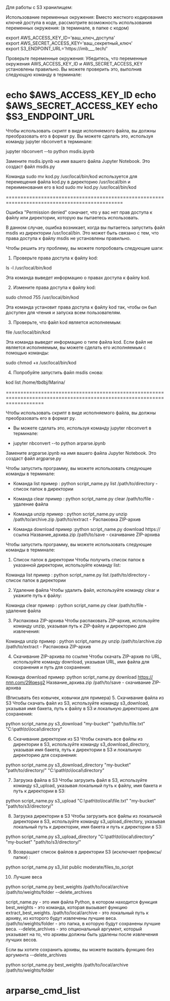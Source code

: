 Для работы с S3 хранилищем:

Использование переменных окружения: Вместо жесткого кодирования ключей доступа в коде, 
рассмотрите возможность использования переменных окружения:
(в терминале, в папке с кодом) 

export AWS_ACCESS_KEY_ID='ваш_ключ_доступа'     
export AWS_SECRET_ACCESS_KEY='ваш_секретный_ключ'     
export S3_ENDPOINT_URL='https://imb___.tech/'     

Проверьте переменные окружения: Убедитесь, что переменные окружения AWS_ACCESS_KEY_ID и AWS_SECRET_ACCESS_KEY установлены правильно. Вы можете проверить это, выполнив следующую команду в терминале:

echo $AWS_ACCESS_KEY_ID
echo $AWS_SECRET_ACCESS_KEY
echo $S3_ENDPOINT_URL
===============================================================================================

Чтобы использовать скрипт в виде исполняемого файла, вы должны преобразовать его в формат py.
Вы можете сделать это, используя команду jupyter nbconvert в терминале:

jupyter nbconvert --to python msdis.ipynb

Замените msdis.ipynb на имя вашего файла Jupyter Notebook. Это создаст файл msdis.py


Команда sudo mv  kod.py /usr/local/bin/kod используется для перемещения файла kod.py в директорию /usr/local/bin и переименования его в kod
sudo mv kod.py /usr/local/bin/kod

==============================================================================================

Ошибка "Permission denied" означает, что у вас нет прав доступа к файлу или директории, которую вы пытаетесь использовать.

В данном случае, ошибка возникает, когда вы пытаетесь запустить файл msdis из директории /usr/local/bin.
Это может быть связано с тем, что права доступа к файлу msdis не установлены правильно.

Чтобы решить эту проблему, вы можете попробовать следующие шаги:

1. Проверьте права доступа к файлу kod:

ls -l /usr/local/bin/kod

Эта команда выведет информацию о правах доступа к файлу kod.

2. Измените права доступа к файлу kod:

sudo chmod 755 /usr/local/bin/kod

Эта команда установит права доступа к файлу kod так, чтобы он был доступен для чтения и запуска всем пользователям.

3. Проверьте, что файл kod является исполняемым:

file /usr/local/bin/kod

Эта команда выведет информацию о типе файла kod. 
Если файл не является исполняемым, вы можете сделать его исполняемым с помощью команды:

sudo chmod +x /usr/local/bin/kod

4. Попробуйте запустить файл msdis снова:

kod list /home/tbdbj/Marina/

=========================================================================================================================



Чтобы использовать скрипт в виде исполняемого файла, вы должны преобразовать его в формат py.
+ Вы можете сделать это, используя команду jupyter nbconvert в терминале:

+ jupyter nbconvert --to python arparse.ipynb

Замените argparse.ipynb на имя вашего файла Jupyter Notebook. Это создаст файл argparse.py

Чтобы запустить программу, вы можете использовать следующие команды в терминале:

+ Команда list пример : python script_name.py list /path/to/directory - список папок в директории

+ Команда clear пример : python script_name.py clear /path/to/file - удаление файла


+ Команда unzip пример : python script_name.py unzip /path/to/archive.zip /path/to/extract - Распаковка ZIP-архив

+ Команда download пример :python script_name.py download https://ссылка Название_архива.zip /path/to/save - скачивание ZIP-архива

Чтобы запустить программу, вы можете использовать следующие команды в терминале:

1. Список папок в директории
Чтобы получить список папок в указанной директории, используйте команду list:

Команда list пример : python script_name.py list /path/to/directory - список папок в директории


2. Удаление файла
Чтобы удалить файл, используйте команду clear и укажите путь к файлу:

Команда clear пример : python script_name.py clear /path/to/file - удаление файла

3. Распаковка ZIP-архива
Чтобы распаковать ZIP-архив, используйте команду unzip, указывая путь к ZIP-файлу и директорию для извлечения:

Команда unzip пример : python script_name.py unzip /path/to/archive.zip /path/to/extract - Распаковка ZIP-архив


4. Скачивание ZIP-архива по ссылке
Чтобы скачать ZIP-архив по URL, используйте команду download, указывая URL, имя файла для сохранения и путь для сохранения:

Команда download пример :python script_name.py download https://ппп.com/29lqesg2 Название_архива.zip /path/to/save - скачивание ZIP-архива

(Вписывать без ковычек, ковычки для примера)
5. Скачивание файла из S3
Чтобы скачать файл из S3, используйте команду s3_download, указывая имя бакета, путь к файлу в S3 и локальную директорию для сохранения:

python script_name.py s3_download "my-bucket" "path/to/file.txt" "C:\path\to\local\directory"


6. Скачивание директории из S3
Чтобы скачать все файлы из директории в S3, используйте команду s3_download_directory, указывая имя бакета, 
путь к директории в S3 и локальную директорию для сохранения:

python script_name.py s3_download_directory "my-bucket" "path/to/directory/" "C:\path\to\local\directory"

7. Загрузка файла в S3
Чтобы загрузить файл в S3, используйте команду s3_upload, указывая локальный путь к файлу, имя бакета и путь к директории в S3:

python script_name.py s3_upload "C:\path\to\local\file.txt" "my-bucket" "path/to/s3/directory/"

8. Загрузка директории в S3
Чтобы загрузить все файлы из локальной директории в S3, используйте команду s3_upload_directory, 
указывая локальный путь к директории, имя бакета и путь к директории в S3:

python script_name.py s3_upload_directory "C:\path\to\local\directory" "my-bucket" "path/to/s3/directory/"

9. Возвращает список файлов в директории S3 (исключает префиксы/папки) :

python script_name.py s3_list public moderate/files_to_script

10. Лучшие веса

python script_name.py best_weights /path/to/local/archive /path/to/weights/folder --delete_archives

script_name.py - это имя файла Python, в котором находится функция 
best_weights - это команда, которая вызывает функцию extract_best_weights.
/path/to/local/archive - это локальный путь к архиву, из которого будут извлечены лучшие веса.
/path/to/weights/folder - это папка, в которую будут сохранены лучшие веса.
--delete_archives - это опциональный аргумент, который указывает на то, что архивы должны быть удалены после извлечения лучших весов.

Если вы хотите сохранить архивы, вы можете вызвать функцию без аргумента --delete_archives

python script_name.py best_weights /path/to/local/archive /path/to/weights/folder



# arparse_cmd_list
